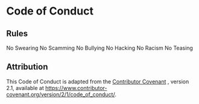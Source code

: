 # Code of Conduct
## Rules
No Swearing
No Scamming
No Bullying
No Hacking
No Racism
No Teasing
## Attribution
This Code of Conduct is adapted from the
[Contributor Covenant](https://www.contributor-covenant.org)
, version 2.1, available at https://www.contributor-covenant.org/version/2/1/code_of_conduct/.
